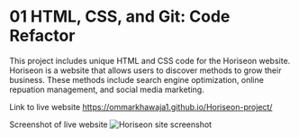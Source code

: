 # 01 HTML, CSS, and Git: Code Refactor

This project includes unique HTML and CSS code for the Horiseon website. Horiseon is a website that allows users to discover methods to grow their business. These methods include search engine optimization, online repuation management, and social media marketing. 

Link to live website
https://ommarkhawaja1.github.io/Horiseon-project/

Screenshot of live website
![Horiseon site screenshot](https://user-images.githubusercontent.com/79770445/164945599-c1afe9f7-ac54-4e24-810f-538995286833.PNG)

